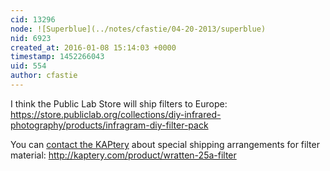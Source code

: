 ```yaml
---
cid: 13296
node: ![Superblue](../notes/cfastie/04-20-2013/superblue)
nid: 6923
created_at: 2016-01-08 15:14:03 +0000
timestamp: 1452266043
uid: 554
author: cfastie
---
```


I think the Public Lab Store will ship filters to Europe: https://store.publiclab.org/collections/diy-infrared-photography/products/infragram-diy-filter-pack

You can [contact the KAPtery](http://kaptery.com/contact/) about special shipping arrangements for filter material: http://kaptery.com/product/wratten-25a-filter
